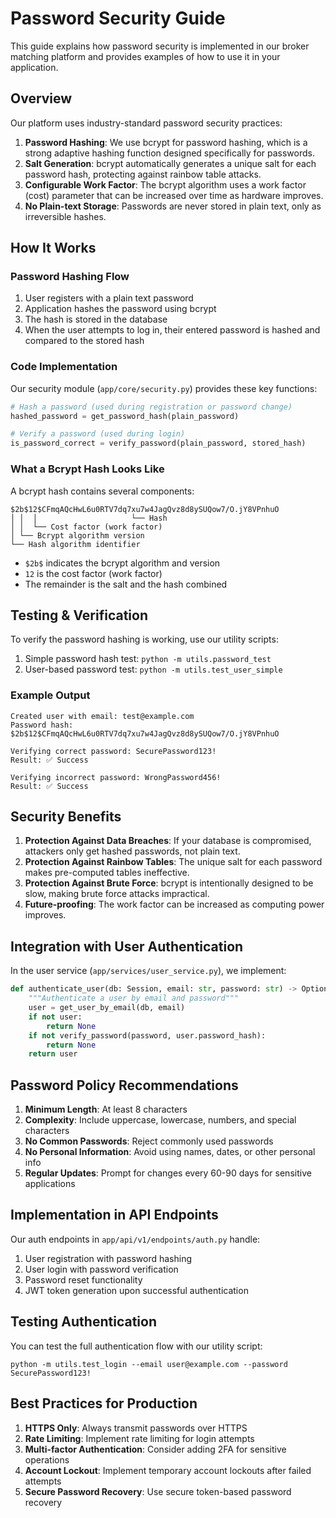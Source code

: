# Password Security Guide

This guide explains how password security is implemented in our broker matching platform and provides examples of how to use it in your application.

## Overview

Our platform uses industry-standard password security practices:

1. **Password Hashing**: We use bcrypt for password hashing, which is a strong adaptive hashing function designed specifically for passwords.
2. **Salt Generation**: bcrypt automatically generates a unique salt for each password hash, protecting against rainbow table attacks.
3. **Configurable Work Factor**: The bcrypt algorithm uses a work factor (cost) parameter that can be increased over time as hardware improves.
4. **No Plain-text Storage**: Passwords are never stored in plain text, only as irreversible hashes.

## How It Works

### Password Hashing Flow

1. User registers with a plain text password
2. Application hashes the password using bcrypt
3. The hash is stored in the database
4. When the user attempts to log in, their entered password is hashed and compared to the stored hash

### Code Implementation

Our security module (`app/core/security.py`) provides these key functions:

```python
# Hash a password (used during registration or password change)
hashed_password = get_password_hash(plain_password)

# Verify a password (used during login)
is_password_correct = verify_password(plain_password, stored_hash)
```

### What a Bcrypt Hash Looks Like

A bcrypt hash contains several components:

```
$2b$12$CFmqAQcHwL6u0RTV7dq7xu7w4JagQvz8d8ySUQow7/O.jY8VPnhuO
│ │  │                     └── Hash
│ │  └── Cost factor (work factor)
│ └── Bcrypt algorithm version
└── Hash algorithm identifier
```

- `$2b$` indicates the bcrypt algorithm and version
- `12` is the cost factor (work factor)
- The remainder is the salt and the hash combined

## Testing & Verification

To verify the password hashing is working, use our utility scripts:

1. Simple password hash test: `python -m utils.password_test`
2. User-based password test: `python -m utils.test_user_simple`

### Example Output

```
Created user with email: test@example.com
Password hash: $2b$12$CFmqAQcHwL6u0RTV7dq7xu7w4JagQvz8d8ySUQow7/O.jY8VPnhuO

Verifying correct password: SecurePassword123!
Result: ✅ Success

Verifying incorrect password: WrongPassword456!
Result: ✅ Success
```

## Security Benefits

1. **Protection Against Data Breaches**: If your database is compromised, attackers only get hashed passwords, not plain text.
2. **Protection Against Rainbow Tables**: The unique salt for each password makes pre-computed tables ineffective.
3. **Protection Against Brute Force**: bcrypt is intentionally designed to be slow, making brute force attacks impractical.
4. **Future-proofing**: The work factor can be increased as computing power improves.

## Integration with User Authentication

In the user service (`app/services/user_service.py`), we implement:

```python
def authenticate_user(db: Session, email: str, password: str) -> Optional[User]:
    """Authenticate a user by email and password"""
    user = get_user_by_email(db, email)
    if not user:
        return None
    if not verify_password(password, user.password_hash):
        return None
    return user
```

## Password Policy Recommendations

1. **Minimum Length**: At least 8 characters
2. **Complexity**: Include uppercase, lowercase, numbers, and special characters
3. **No Common Passwords**: Reject commonly used passwords
4. **No Personal Information**: Avoid using names, dates, or other personal info
5. **Regular Updates**: Prompt for changes every 60-90 days for sensitive applications

## Implementation in API Endpoints

Our auth endpoints in `app/api/v1/endpoints/auth.py` handle:

1. User registration with password hashing
2. User login with password verification
3. Password reset functionality
4. JWT token generation upon successful authentication

## Testing Authentication

You can test the full authentication flow with our utility script:

```
python -m utils.test_login --email user@example.com --password SecurePassword123!
```

## Best Practices for Production

1. **HTTPS Only**: Always transmit passwords over HTTPS
2. **Rate Limiting**: Implement rate limiting for login attempts
3. **Multi-factor Authentication**: Consider adding 2FA for sensitive operations
4. **Account Lockout**: Implement temporary account lockouts after failed attempts
5. **Secure Password Recovery**: Use secure token-based password recovery 